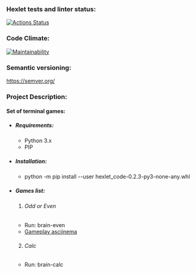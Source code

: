 ### Hexlet tests and linter status:
[![Actions Status](https://github.com/Zithen/python-project-49/workflows/hexlet-check/badge.svg)](https://github.com/Zithen/python-project-49/actions)

### Code Climate:
[![Maintainability](https://api.codeclimate.com/v1/badges/d1721ff5250a7261cc26/maintainability)](https://codeclimate.com/github/Zithen/python-project-49/maintainability)

### Semantic versioning:
https://semver.org/

### Project Description:
#### Set of terminal games:

* ##### Requirements:
  * Python 3.x
  * PIP

* ##### Installation:
  * python -m pip install --user hexlet_code-0.2.3-py3-none-any.whl
  
* ##### Games list:
  1. ###### Odd or Even
    * Run: brain-even
    * [Gameplay asciinema](https://asciinema.org/a/bpSQbw5Klj0kyFyIOXKSAqjE0)

  2. ###### Calc
    * Run: brain-calc